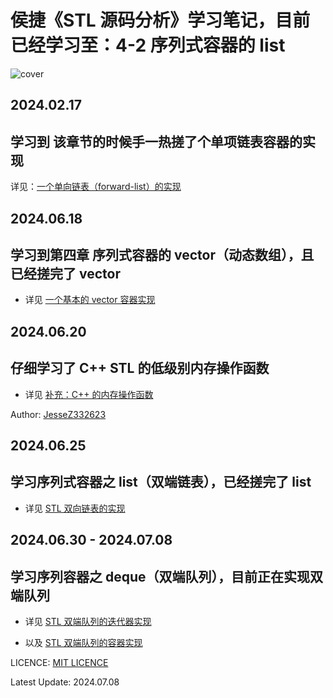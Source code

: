 # 侯捷《STL 源码分析》学习笔记，目前已经学习至：4-2 序列式容器的 list

![cover](https://i0.hdslb.com/bfs/archive/83d95f897ae4d9e52f25d4076bd7daec3946d9d6.jpg@600w_600h_1c.png)

## 2024.02.17

## 学习到 该章节的时候手一热搓了个单项链表容器的实现

详见：[一个单向链表（forward-list）的实现](https://github.com/JesseZ332623/The-Annotated-STL-Sources/tree/master/src/3_2/myForwardList/src/include/My_Forward_List.h)

## 2024.06.18

## 学习到第四章 序列式容器的 vector（动态数组），且已经搓完了 vector

- 详见 [一个基本的 vector 容器实现](https://github.com/JesseZ332623/The-Annotated-STL-Sources/blob/master/src/4_2/vector/include/myVector.h)

## 2024.06.20

## 仔细学习了 C++ STL 的低级别内存操作函数

- 详见 [补充：C++ 的内存操作函数](https://github.com/JesseZ332623/The-Annotated-STL-Sources/blob/master/src/4_2/vector/document/%E8%A1%A5%E5%85%85%EF%BC%9AC%2B%2B%20%E7%9A%84%E5%86%85%E5%AD%98%E6%93%8D%E4%BD%9C%E5%87%BD%E6%95%B0.md)

Author: [JesseZ332623](https://github.com/JesseZ332623)

## 2024.06.25

## 学习序列式容器之 list（双端链表），已经搓完了 list

- 详见 [STL 双向链表的实现](https://github.com/JesseZ332623/The-Annotated-STL-Sources/tree/master/src/4_2/list/include/list.h)

## 2024.06.30 - 2024.07.08

## 学习序列容器之 deque（双端队列），目前正在实现双端队列

- 详见 [STL 双端队列的迭代器实现](https://github.com/JesseZ332623/The-Annotated-STL-Sources/blob/master/src/4_2/dequeue/include/deque_iterator.h)

- 以及 [STL 双端队列的容器实现](https://github.com/JesseZ332623/The-Annotated-STL-Sources/blob/master/src/4_2/dequeue/include/deque.h)

LICENCE: [MIT LICENCE](https://opensource.org/license/mit/)

Latest Update: 2024.07.08
